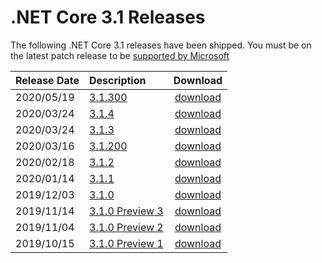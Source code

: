 # .NET Core 3.1 Releases

The following .NET Core 3.1 releases have been shipped. You must be on the latest patch release to be [supported by Microsoft](../../microsoft-support.md)

| Release Date | Description | Download |
| :-- | :-- | :--: |
| 2020/05/19 | [3.1.300](./3.1.4/3.1.300-sdk.md) | [download](https://dotnet.microsoft.com/download/dotnet-core/3.1) |
| 2020/03/24 | [3.1.4](./3.1.4/3.1.4.md) | [download](https://dotnet.microsoft.com/download/dotnet-core/3.1) |
| 2020/03/24 | [3.1.3](./3.1.3/3.1.3.md) | [download](https://dotnet.microsoft.com/download/dotnet-core/3.1) |
| 2020/03/16 | [3.1.200](./3.1.2/3.1.200-sdk.md) | [download](https://dotnet.microsoft.com/download/dotnet-core/3.1) |
| 2020/02/18 | [3.1.2](./3.1.2/3.1.2.md) | [download](https://dotnet.microsoft.com/download/dotnet-core/3.1) |
| 2020/01/14 | [3.1.1](./3.1.1/3.1.1.md) | [download](https://dotnet.microsoft.com/download/dotnet-core/3.1) |
| 2019/12/03 | [3.1.0](./3.1.0/3.1.0.md) | [download](https://dotnet.microsoft.com/download/dotnet-core/3.1) |
| 2019/11/14 | [3.1.0 Preview 3](./preview/3.1.0-preview3.md) | [download](https://dotnet.microsoft.com/download/dotnet-core/3.1) |
| 2019/11/04 | [3.1.0 Preview 2](./preview/3.1.0-preview2.md) | [download](https://dotnet.microsoft.com/download/dotnet-core/3.1) |
| 2019/10/15 | [3.1.0 Preview 1](./preview/3.1.0-preview1.md) | [download](https://dotnet.microsoft.com/download/dotnet-core/3.1) |

